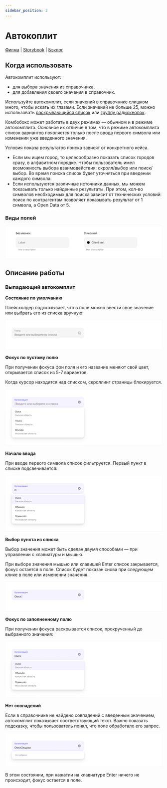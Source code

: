 ```yaml
---
sidebar_position: 2
---
```


# Автокоплит

[Фигма](https://www.figma.com/file/jw2MVIw6NwxsSBo3gM5wUd/%E2%9C%85%F0%9F%90%B3%F0%9F%92%99UI-KIT-%E2%80%93-WEB?node-id=9034%3A60478&t=Mm7J2fna6MwSd0Ni-1) | [Storybook](https://psb.mihailshamin.ru/assets/images/storybook-30203c6f3f598721dd183c1dfe1adf72.png) | [Бэклог](https://github.com/metz-hei/psb/labels/autocomplete)

## Когда использовать

Автокомплит используют:

* для выбора значения из справочника,
* для добавления своего значения в справочник.

Используйте автокомплит, если значений в справочнике слишком много, чтобы искать их глазами. Если значений не больше 25, можно использовать [раскрывающийся список](https://docusaurus.new) или [группу радиокнопок](https://docusaurus.new).

Комбобокс может работать в двух режимах — обычном и в режиме автокомплита. Основное их отличие в том, что в режиме автокомплита список вариантов появляется только после ввода первого символа или изменении уже введенного значения.

Условия показа результатов поиска зависят от конкретного кейса. 
- Если мы ищем город, то целесообразно показать список городов сразу, в алфавитном порядке. Чтобы пользователь имел возможность выбора взаимодействия: скролл/выбор или поиск/выбор. Во время поиска список будет уточняться при введении каждого символа.
- Если используются различные источники данных, мы можем показывать только найденные результаты. При этом, кол-во символов необходимых для поиска зависит от технических условий: поиск по контрагентам позволяет показывать результат от 1 символа, а Open Data от 5.

### Виды полей

![](./img/var.jpg)

## Описание работы

### Выпадающий автокомплит

**Состояние по умолчанию**

Плейсхолдер подсказывает, что в поле можно ввести свое значение или выбрать его из списка вручную:

![](./img/start.jpg)


**Фокус по пустому полю**

При получении фокуса фон поля и его название меняют свой цвет, открывается список из 5-7 вариантов.

Когда курсор находится над списком, скроллинг страницы блокируется.

![](./img/start2.jpg)


**Начало ввода**

При вводе первого символа список фильтруется. Первый пункт в списке подсвечивается:

![](./img/start3.jpg)

**Выбор пункта из списка**

Выбор значения может быть сделан двумя способами — при управлении с клавиатуры и мышью.

При выборе значения мышью или клавишей Enter список закрывается, фокус остается в поле. Список будет показан снова при следующем клике в поле или изменении значения.

![](./img/start4.jpg)

**Фокус по заполненному полю**

При получении фокуса раскрывается список, прокрученный до выбранного значения:

![](./img/start5.jpg)

**Нет совпадений**

Если в справочнике не найдено совпадений с введенным значением, автокомплит показывает соответствующий текст. Важно показать подсказку, чтобы пользователь понял, что поле обработало его запрос.

![](./img/start6.jpg)

В этом состоянии, при нажатии на клавиатуре Enter ничего не происходит, фокус остается в поле.